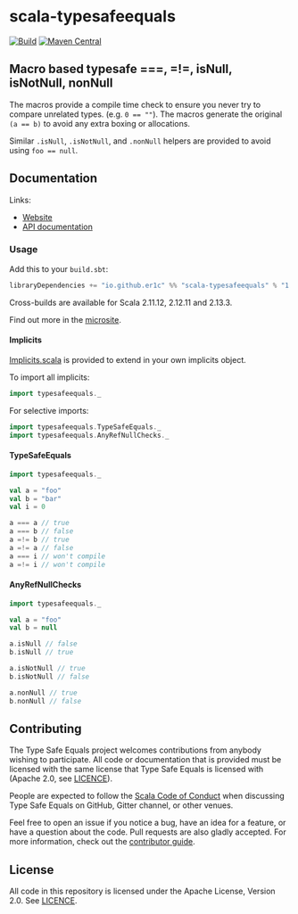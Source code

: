 # scala-typesafeequals

[![Build](https://github.com/er1c/scala-typesafeequals/workflows/Continuous%20Integration/badge.svg?branch=main)](https://github.com/er1c/scala-typesafeequals/actions?query=branch%3Amain+workflow%3A%22Continuous+Integration%22) [![Maven Central](https://maven-badges.herokuapp.com/maven-central/io.github.er1c/scala-typesafeequals_2.13/badge.svg)](https://maven-badges.herokuapp.com/maven-central/io.github.er1c/scala-typesafeequals_2.13)

## Macro based typesafe ===, =!=, isNull, isNotNull, nonNull

The macros provide a compile time check to ensure you never try to compare unrelated types. (e.g. `0 == ""`).  The macros generate the original `(a == b)` to avoid any extra boxing or allocations.

Similar `.isNull`, `.isNotNull`, and `.nonNull` helpers are provided to avoid using `foo == null`.

## Documentation

Links:

- [Website](https://er1c.github.io/scala-typesafeequals/)
- [API documentation](https://er1c.github.io/scala-typesafeequals/api/)

### Usage

Add this to your `build.sbt`:

```scala
libraryDependencies += "io.github.er1c" %% "scala-typesafeequals" % "1.0.0" % Compile
```

Cross-builds are available for Scala 2.11.12, 2.12.11 and 2.13.3.

Find out more in the [microsite](https://er1c.github.io/scala-typesafeequals).

#### Implicits

[Implicits.scala](core/shared/src/main/scala/typesafeequals/Implicits.scala) is provided to extend in your own implicits object.

To import all implicits:

```scala
import typesafeequals._
```

For selective imports:

```scala
import typesafeequals.TypeSafeEquals._
import typesafeequals.AnyRefNullChecks._
```

#### TypeSafeEquals

```scala
import typesafeequals._

val a = "foo"
val b = "bar"
val i = 0

a === a // true
a === b // false
a =!= b // true
a =!= a // false
a === i // won't compile
a =!= i // won't compile
```

#### AnyRefNullChecks

```scala
import typesafeequals._

val a = "foo"
val b = null

a.isNull // false
b.isNull // true

a.isNotNull // true
b.isNotNull // false

a.nonNull // true
b.nonNull // false
```

## Contributing

The Type Safe Equals project welcomes contributions from anybody wishing to participate.  All code or documentation that is provided must be licensed with the same license that Type Safe Equals is licensed with (Apache 2.0, see [LICENCE](./LICENSE.md)).

People are expected to follow the [Scala Code of Conduct](./CODE_OF_CONDUCT.md) when discussing Type Safe Equals on GitHub, Gitter channel, or other venues.

Feel free to open an issue if you notice a bug, have an idea for a feature, or have a question about the code. Pull requests are also gladly accepted. For more information, check out the [contributor guide](./CONTRIBUTING.md).

## License

All code in this repository is licensed under the Apache License, Version 2.0.  See [LICENCE](./LICENSE.md).
